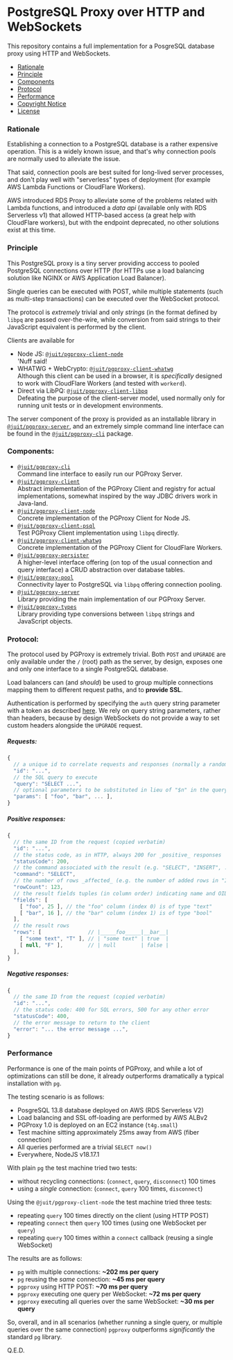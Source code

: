 # PostgreSQL Proxy over HTTP and WebSockets

This repository contains a full implementation for a PosgreSQL database proxy
using HTTP and WebSockets.

* [Rationale](#rationale)
* [Principle](#principle)
* [Components](#components)
* [Protocol](#protocol)
* [Performance](#performance)
* [Copyright Notice](NOTICE.md)
* [License](LICENSE.md)

### Rationale

Establishing a connection to a PostgreSQL database is a rather expensive
operation. This is a widely known issue, and that's why connection pools are
normally used to alleviate the issue.

That said, connection pools are best suited for long-lived server processes,
and don't play well with "serverless" types of deployment (for example AWS
Lambda Functions or CloudFlare Workers).

AWS introduced RDS Proxy to alleviate some of the problems related with Lambda
functions, and introduced a _data api_ (available only with RDS Serverless v1)
that allowed HTTP-based access (a great help with CloudFlare workers), but with
the endpoint deprecated, no other solutions exist at this time.

### Principle

This PostgreSQL proxy is a tiny server providing acccess to pooled PostgreSQL
connections over HTTP (for HTTPs use a load balancing solution like NGINX or
AWS Application Load Balancer).

Single queries can be executed with POST, while multiple statements (such as
multi-step transactions) can be executed over the WebSocket protocol.

The protocol is _extremely_ trivial and only _strings_ (in the format defined
by `libpq` are passed over-the-wire, while conversion from said strings to
their JavaScript equivalent is performed by the client.

Clients are available for

* Node JS: [`@juit/pgproxy-client-node`](./workspaces/node) \
  'Nuff said!
* WHATWG + WebCrypto: [`@juit/pgproxy-client-whatwg`](./workspaces/whatwg) \
  Although this client can be used in a browser, it is _specifically_ designed
  to work with CloudFlare Workers (and tested with `workerd`).
* Direct via LibPQ: [`@juit/pgproxy-client-libpq`](./workspaces/libpq) \
  Defeating the purpose of the client-server model, used normally only for
  running unit tests or in development environments.

The server component of the proxy is provided as an installable library in
[`@juit/pgproxy-server`](./workspaces/server), and an extremely simple command
line interface can be found in the [`@juit/pgproxy-cli`](./workspaces/cli)
package.

### Components:

* [`@juit/pgproxy-cli`](workspaces/cli/README.md) \
  Command line interface to easily run our PGProxy Server.
* [`@juit/pgproxy-client`](workspaces/client/README.md) \
  Abstract implementation of the PGProxy Client and registry for actual
  implementations, somewhat inspired by the way JDBC drivers work in Java-land.
* [`@juit/pgproxy-client-node`](workspaces/client-node/README.md) \
  Concrete implementation of the PGProxy Client for Node JS.
* [`@juit/pgproxy-client-psql`](workspaces/client-psql/README.md) \
  Test PGProxy Client implementation using `libpq` directly.
* [`@juit/pgproxy-client-whatwg`](workspaces/client-whatwg/README.md) \
  Concrete implementation of the PGProxy Client for CloudFlare Workers.
* [`@juit/pgproxy-persister`](workspaces/persister/README.md) \
  A higher-level interface offering (on top of the usual connection and query
  interface) a CRUD abstraction over database tables.
* [`@juit/pgproxy-pool`](workspaces/pool/README.md) \
  Connectivity layer to PostgreSQL via `libpq` offering connection pooling.
* [`@juit/pgproxy-server`](workspaces/server/README.md) \
  Library providing the main implementation of our PGProxy Server.
* [`@juit/pgproxy-types`](workspaces/types/README.md) \
  Library providing type conversions between `libpq` strings and JavaScript
  objects.


### Protocol:

The protocol used by PGProxy is extremely trivial. Both `POST` and `UPGRADE`
are only available under the `/` (root) path as the server, by design, exposes
one and only one interface to a single PostgreSQL database.

Load balancers can (and _should_) be used to group multiple connections mapping
them to different request paths, and to **provide SSL**.

Authentication is performed by specifying the `auth` query string parameter with
a token as described [here](./TOKEN.md). We rely on query string parameters,
rather than headers, because by design WebSockets do not provide a way to set
custom headers alongside the `UPGRADE` request.

##### Requests:

```js
{
  // a unique id to correlate requests and responses (normally a random UUID)
  "id": "...",
  // the SQL query to execute
  "query": "SELECT ...",
  // optional parameters to be substituted in lieu of "$n" in the query string
  "params": [ "foo", "bar", ... ],
}
```

##### Positive responses:

```js
{
  // the same ID from the request (copied verbatim)
  "id": "...",
  // the status code, as in HTTP, always 200 for _positive_ responses
  "statusCode": 200,
  // the command associated with the result (e.g. "SELECT", "INSERT", ...)
  "command": "SELECT",
  // the number of rows _affected_ (e.g. the number of added rows in "INSERT")
  "rowCount": 123,
  // the result fields tuples (in column order) indicating name and OID
  "fields": [
    [ "foo", 25 ], // the "foo" column (index 0) is of type "text"
    [ "bar", 16 ], // the "bar" column (index 1) is of type "bool"
  ],
  // the result rows
  "rows": [               // |_____foo_____|__bar__|
    [ "some text", "T" ], // | "some text" | true  |
    [ null, "F" ],        // | null        | false |
  ],
}
```

##### Negative responses:

```js
{
  // the same ID from the request (copied verbatim)
  "id": "...",
  // the status code: 400 for SQL errors, 500 for any other error
  "statusCode": 400,
  // the error message to return to the client
  "error": "... the error message ...",
}
```

### Performance

Performance is one of the main points of PGProxy, and while a lot of
optimizations can still be done, it already outperforms dramatically a
typical installation with `pg`.

The testing scenario is as follows:

* PosgreSQL 13.8 database deployed on AWS (RDS Serverless V2)
* Load balancing and SSL off-loading are performed by AWS ALBv2
* PGProxy 1.0 is deployed on an EC2 instance (`t4g.small`)
* Test machine sitting approximately 25ms away from AWS (fiber connection)
* All queries performed are a trivial `SELECT now()`
* Everywhere, NodeJS v18.17.1

With plain `pg` the test machine tried two tests:

* without recycling connections: (`connect`, `query`, `disconnect`) 100 times
* using a _single_ connection: (`connect`, `query` 100 times, `disconnect`)

Using the `@juit/pgproxy-client-node` the test machine tried three tests:

* repeating `query` 100 times directly on the client (using HTTP POST)
* repeating `connect` then `query` 100 times (using one WebSocket per `query`)
* repeating `query` 100 times within a `connect` callback (reusing a single WebSocket)

The results are as follows:

* `pg` with multiple connections: **~202 ms per query**
* `pg` reusing the _same_ connection: **~45 ms per query**
* `pgproxy` using HTTP POST: **~70 ms per query**
* `pgproxy` executing one query per WebSocket: **~72 ms per query**
* `pgproxy` executing all queries over the same WebSocket: **~30 ms per query**

So, overall, and in all scenarios (whether running a single query, or multiple
queries over the same connection) `pgproxy` outperforms _significantly_
the standard `pg` library.

Q.E.D.
